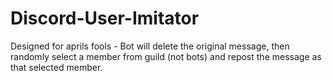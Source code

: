 # Discord-User-Imitator
 Designed for aprils fools - Bot will delete the original message, then randomly select a member from guild (not bots) and repost the message as that selected member.


